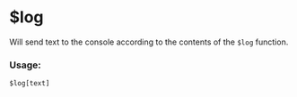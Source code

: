 # $log

Will send text to the console according to the contents of the `$log` function.

### Usage:

```
$log[text]
```
